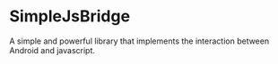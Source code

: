 # SimpleJsBridge
A simple and powerful library that implements the interaction between Android and javascript.
